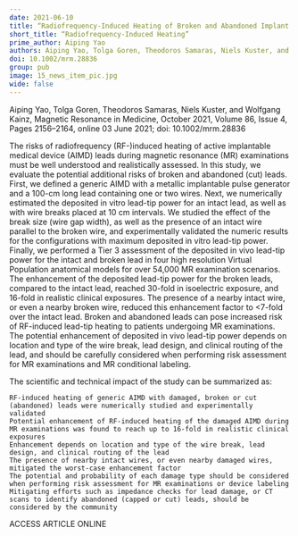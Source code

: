 ```yaml
---
date: 2021-06-10
title: “Radiofrequency-Induced Heating of Broken and Abandoned Implant Leads During Magnetic Resonance Examinations”
short_title: “Radiofrequency-Induced Heating”
prime_author: Aiping Yao
authors: Aiping Yao, Tolga Goren, Theodoros Samaras, Niels Kuster, and Wolfgang Kainz, Magnetic Resonance in Medicine, October 2021, Volume 86, Issue 4, Pages 2156–2164, online 03 June 2021
doi: 10.1002/mrm.28836
group: pub
image: 15_news_item_pic.jpg
wide: false
---
```

Aiping Yao, Tolga Goren, Theodoros Samaras, Niels Kuster, and Wolfgang Kainz, Magnetic Resonance in Medicine, October 2021, Volume 86, Issue 4, Pages 2156–2164, online 03 June 2021; doi: 10.1002/mrm.28836

The risks of radiofrequency (RF-)induced heating of active implantable medical device (AIMD) leads during magnetic resonance (MR) examinations must be well understood and realistically assessed. In this study, we evaluate the potential additional risks of broken and abandoned (cut) leads. First, we defined a generic AIMD with a metallic implantable pulse generator and a 100-cm long lead containing one or two wires. Next, we numerically estimated the deposited in vitro lead-tip power for an intact lead, as well as with wire breaks placed at 10 cm intervals. We studied the effect of the break size (wire gap width), as well as the presence of an intact wire parallel to the broken wire, and experimentally validated the numeric results for the configurations with maximum deposited in vitro lead-tip power. Finally, we performed a Tier 3 assessment of the deposited in vivo lead-tip power for the intact and broken lead in four high resolution Virtual Population anatomical models for over 54,000 MR examination scenarios. The enhancement of the deposited lead-tip power for the broken leads, compared to the intact lead, reached 30-fold in isoelectric exposure, and 16-fold in realistic clinical exposures. The presence of a nearby intact wire, or even a nearby broken wire, reduced this enhancement factor to <7-fold over the intact lead. Broken and abandoned leads can pose increased risk of RF-induced lead-tip heating to patients undergoing MR examinations. The potential enhancement of deposited in vivo lead-tip power depends on location and type of the wire break, lead design, and clinical routing of the lead, and should be carefully considered when performing risk assessment for MR examinations and MR conditional labeling.

The scientific and technical impact of the study can be summarized as:

    RF-induced heating of generic AIMD with damaged, broken or cut (abandoned) leads were numerically studied and experimentally validated
    Potential enhancement of RF-induced heating of the damaged AIMD during MR examinations was found to reach up to 16-fold in realistic clinical exposures
    Enhancement depends on location and type of the wire break, lead design, and clinical routing of the lead
    The presence of nearby intact wires, or even nearby damaged wires, mitigated the worst-case enhancement factor
    The potential and probability of each damage type should be considered when performing risk assessment for MR examinations or device labeling
    Mitigating efforts such as impedance checks for lead damage, or CT scans to identify abandoned (capped or cut) leads, should be considered by the community

ACCESS ARTICLE ONLINE
